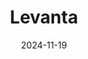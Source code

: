 ---  
layout: startup_page  
title: "Levanta"  
id: "levanta.io"  
permalink: "/levantalevanta.io11192024/"  
website: "https://www.levanta.io"  
funding_round: "Series A"  
funding_amount: "$20M"  
investors: "Volition Capital"  
about: "Levanta is a leading affiliate marketing platform designed to help Amazon sellers unlock growth through creator-driven commerce. It connects sellers with a network of vetted creators, enabling performance-based partnerships that drive revenue and build brand loyalty. The platform aims to create a seamless marketplace ecosystem powering growth for brands while meeting the needs of creators and publishers."  
markets: "E-commerce, Affiliate Marketing, Creator-Driven Commerce, Marketing, Software"  
hq: "Seattle, Washington, United States"  
founded_year: "2022"  
linkedin: "https://www.linkedin.com/company/trylevanta"  
twitter: ""  
instagram: ""  
facebook: ""  
crunchbase: "https://www.crunchbase.com/organization/levanta-7e22"  
pitchbook: "https://pitchbook.com/profiles/company/532914-31"  

date_display: "19-Nov-2024"  
date: "2024-11-19"

# SEO Optimization  
meta_title: "Levanta - Series A Funding ($20M)"  
meta_description: "Levanta, Levanta is a leading affiliate marketing platform designed to help Amazon sellers unlock growth through creator-driven commerce. It connects sellers w..."  
meta_keywords: "Levanta, E-commerce, Affiliate Marketing, Creator-Driven Commerce, Marketing, Software, Series A funding"  
canonical_url: "https://startup.projectstartups.com/levantalevanta.io11192024/"  
---